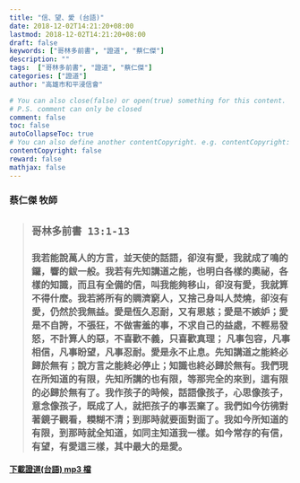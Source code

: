 ```yaml
---
title: "信、望、愛 (台語)"
date: 2018-12-02T14:21:20+08:00
lastmod: 2018-12-02T14:21:20+08:00
draft: false
keywords: ["哥林多前書", "證道", "蔡仁傑"]
description: ""
tags:  ["哥林多前書", "證道", "蔡仁傑"]
categories: ["證道"]
author: "高雄市和平浸信會"

# You can also close(false) or open(true) something for this content.
# P.S. comment can only be closed
comment: false
toc: false
autoCollapseToc: true
# You can also define another contentCopyright. e.g. contentCopyright: "This is another copyright."
contentCopyright: false
reward: false
mathjax: false
---
```


### 蔡仁傑 牧師

> ## `哥林多前書 13:1-13`
>
> ### 我若能說萬人的方言，並天使的話語，卻沒有愛，我就成了鳴的鑼，響的鈸一般。我若有先知講道之能，也明白各樣的奧祕，各樣的知識，而且有全備的信，叫我能夠移山，卻沒有愛，我就算不得什麼。我若將所有的賙濟窮人，又捨己身叫人焚燒，卻沒有愛，仍然於我無益。愛是恆久忍耐，又有恩慈；愛是不嫉妒；愛是不自誇，不張狂，不做害羞的事，不求自己的益處，不輕易發怒，不計算人的惡，不喜歡不義，只喜歡真理； 凡事包容，凡事相信，凡事盼望，凡事忍耐。愛是永不止息。先知講道之能終必歸於無有；說方言之能終必停止；知識也終必歸於無有。我們現在所知道的有限，先知所講的也有限，等那完全的來到，這有限的必歸於無有了。我作孩子的時候，話語像孩子，心思像孩子，意念像孩子，既成了人，就把孩子的事丟棄了。我們如今彷彿對著鏡子觀看，糢糊不清；到那時就要面對面了。我如今所知道的有限，到那時就全知道，如同主知道我一樣。如今常存的有信，有望，有愛這三樣，其中最大的是愛。

#### [下載證道(台語) mp3 檔](/mp3-s/s20181202t.mp3 "信、望、愛")